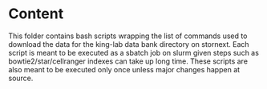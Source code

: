 # Content
This folder contains bash scripts wrapping the list of commands used to download the data for the king-lab data bank directory on stornext.
Each script is meant to be executed as a sbatch job on slurm given steps such as bowtie2/star/cellranger indexes can take up long time. These scripts are also meant to be executed only once unless major changes happen at source. 


